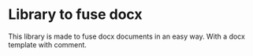 # Library to fuse docx

This library is made to fuse docx documents in an easy way. With a docx template with comment.


